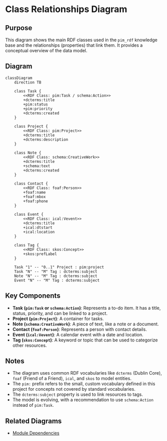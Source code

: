# Class Relationships Diagram

## Purpose
This diagram shows the main RDF classes used in the `pim_rdf` knowledge base and the relationships (properties) that link them. It provides a conceptual overview of the data model.

## Diagram
```mermaid
classDiagram
    direction TB

    class Task {
        <<RDF Class: pim:Task / schema:Action>>
        +dcterms:title
        +pim:status
        +pim:priority
        +dcterms:created
    }

    class Project {
        <<RDF Class: pim:Project>>
        +dcterms:title
        +dcterms:description
    }

    class Note {
        <<RDF Class: schema:CreativeWork>>
        +dcterms:title
        +schema:text
        +dcterms:created
    }

    class Contact {
        <<RDF Class: foaf:Person>>
        +foaf:name
        +foaf:mbox
        +foaf:phone
    }

    class Event {
        <<RDF Class: ical:Vevent>>
        +dcterms:title
        +ical:dtstart
        +ical:location
    }

    class Tag {
        <<RDF Class: skos:Concept>>
        +skos:prefLabel
    }

    Task "1" -- "0..1" Project : pim:project
    Task "N" -- "M" Tag : dcterms:subject
    Note "N" -- "M" Tag : dcterms:subject
    Event "N" -- "M" Tag : dcterms:subject
```

## Key Components
- **Task (`pim:Task` or `schema:Action`)**: Represents a to-do item. It has a title, status, priority, and can be linked to a project.
- **Project (`pim:Project`)**: A container for tasks.
- **Note (`schema:CreativeWork`)**: A piece of text, like a note or a document.
- **Contact (`foaf:Person`)**: Represents a person with contact details.
- **Event (`ical:Vevent`)**: A calendar event with a date and location.
- **Tag (`skos:Concept`)**: A keyword or topic that can be used to categorize other resources.

## Notes
- The diagram uses common RDF vocabularies like `dcterms` (Dublin Core), `foaf` (Friend of a Friend), `ical`, and `skos` to model entities.
- The `pim:` prefix refers to the small, custom vocabulary defined in this project for concepts not covered by standard vocabularies.
- The `dcterms:subject` property is used to link resources to tags.
- The model is evolving, with a recommendation to use `schema:Action` instead of `pim:Task`.

## Related Diagrams
- [Module Dependencies](./dependencies.md)
